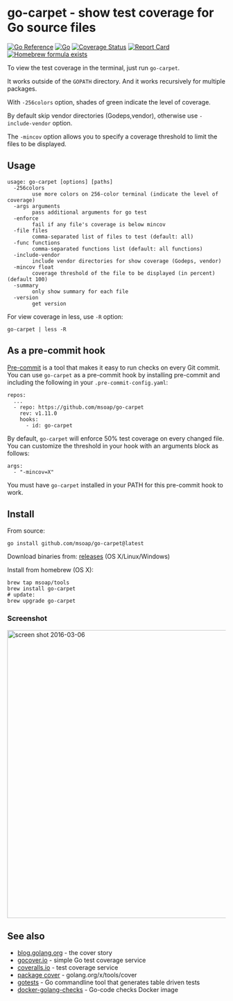 go-carpet - show test coverage for Go source files
==================================================

[![Go Reference](https://pkg.go.dev/badge/github.com/msoap/go-carpet.svg)](https://pkg.go.dev/github.com/msoap/go-carpet)
[![Go](https://github.com/msoap/go-carpet/actions/workflows/go.yml/badge.svg)](https://github.com/msoap/go-carpet/actions/workflows/go.yml)
[![Coverage Status](https://coveralls.io/repos/github/msoap/go-carpet/badge.svg?branch=master)](https://coveralls.io/github/msoap/go-carpet?branch=master)
[![Report Card](https://goreportcard.com/badge/github.com/msoap/go-carpet)](https://goreportcard.com/report/github.com/msoap/go-carpet)
[![Homebrew formula exists](https://img.shields.io/badge/homebrew-🍺-d7af72.svg)](https://github.com/msoap/go-carpet#install)

To view the test coverage in the terminal, just run `go-carpet`.

It works outside of the `GOPATH` directory. And it works recursively for multiple packages.

With `-256colors` option, shades of green indicate the level of coverage.

By default skip vendor directories (Godeps,vendor), otherwise use `-include-vendor` option.

The `-mincov` option allows you to specify a coverage threshold to limit the files to be displayed.

Usage
-----

    usage: go-carpet [options] [paths]
      -256colors
            use more colors on 256-color terminal (indicate the level of coverage)
      -args arguments
            pass additional arguments for go test
      -enforce
            fail if any file's coverage is below mincov
      -file files
            comma-separated list of files to test (default: all)
      -func functions
            comma-separated functions list (default: all functions)
      -include-vendor
            include vendor directories for show coverage (Godeps, vendor)
      -mincov float
            coverage threshold of the file to be displayed (in percent) (default 100)
      -summary
            only show summary for each file
      -version
            get version

For view coverage in less, use `-R` option:

    go-carpet | less -R

As a pre-commit hook
--------------------

[Pre-commit](https://pre-commit.com) is a tool that makes it easy to run checks on every Git commit.
You can use `go-carpet` as a pre-commit hook by installing pre-commit and including the following
in your `.pre-commit-config.yaml`:

```
repos:
  ...
  - repo: https://github.com/msoap/go-carpet
    rev: v1.11.0
    hooks:
      - id: go-carpet
```

By default, `go-carpet` will enforce 50% test coverage on every changed file.  You can customize
the threshold in your hook with an arguments block as follows:

```
args:
  - "-mincov=X"
```

You must have `go-carpet` installed in your PATH for this pre-commit hook to work.

Install
-------

From source:

    go install github.com/msoap/go-carpet@latest

Download binaries from: [releases](https://github.com/msoap/go-carpet/releases) (OS X/Linux/Windows)

Install from homebrew (OS X):

    brew tap msoap/tools
    brew install go-carpet
    # update:
    brew upgrade go-carpet

### Screenshot

<img width="662" alt="screen shot 2016-03-06" src="https://cloud.githubusercontent.com/assets/844117/13554107/e6c7c82a-e3a7-11e5-82d6-3481f1fead11.png">

See also
--------

  * [blog.golang.org](https://blog.golang.org/cover) - the cover story
  * [gocover.io](https://gocover.io) - simple Go test coverage service
  * [coveralls.io](https://coveralls.io) - test coverage service
  * [package cover](https://godoc.org/golang.org/x/tools/cover) - golang.org/x/tools/cover
  * [gotests](https://github.com/cweill/gotests) - Go commandline tool that generates table driven tests
  * [docker-golang-checks](https://github.com/msoap/docker-golang-checks) - Go-code checks Docker image
